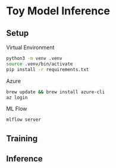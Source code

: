 # Toy Model Inference

## Setup

Virtual Environment 

```bash
python3 -m venv .venv
source .venv/bin/activate
pip install -r requirements.txt
```

Azure

```bash
brew update && brew install azure-cli
az login
```

ML Flow
    
```bash
mlflow server
```

## Training

## Inference